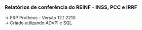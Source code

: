 <h3>Relatórios de conferência do REINF - INSS, PCC e IRRF</h3>
  -> ERP Protheus - Versão 12.1.2210<br>
  -> Criado utilizando ADVPl e SQL
